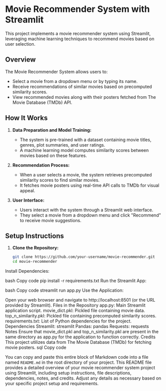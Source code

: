 # Movie Recommender System with Streamlit

This project implements a movie recommender system using Streamlit, leveraging machine learning techniques to recommend movies based on user selection.

## Overview

The Movie Recommender System allows users to:
- Select a movie from a dropdown menu or by typing its name.
- Receive recommendations of similar movies based on precomputed similarity scores.
- View recommended movies along with their posters fetched from The Movie Database (TMDb) API.

## How It Works

1. **Data Preparation and Model Training:**
   - The system is pre-trained with a dataset containing movie titles, genres, plot summaries, and user ratings.
   - A machine learning model computes similarity scores between movies based on these features.

2. **Recommendation Process:**
   - When a user selects a movie, the system retrieves precomputed similarity scores to find similar movies.
   - It fetches movie posters using real-time API calls to TMDb for visual appeal.

3. **User Interface:**
   - Users interact with the system through a Streamlit web interface.
   - They select a movie from a dropdown menu and click "Recommend" to receive movie suggestions.

## Setup Instructions

1. **Clone the Repository:**
   ```bash
   git clone https://github.com/your-username/movie-recommender.git
   cd movie-recommender
Install Dependencies:

bash
Copy code
pip install -r requirements.txt
Run the Streamlit App:

bash
Copy code
streamlit run app.py
Use the Application:

Open your web browser and navigate to http://localhost:8501 (or the URL provided by Streamlit).
Files in the Repository
app.py: Main Streamlit application script.
movie_dict.pkl: Pickled file containing movie data.
top_n_similarity.pkl: Pickled file containing precomputed similarity scores.
requirements.txt: List of Python dependencies for the project.
Dependencies
Streamlit: streamlit
Pandas: pandas
Requests: requests
Notes
Ensure that movie_dict.pkl and top_n_similarity.pkl are present in the same directory as app.py for the application to function correctly.
Credits
This project utilizes data from The Movie Database (TMDb) for fetching movie posters.
sql
Copy code

You can copy and paste this entire block of Markdown code into a file named `README.md` in the root directory of your project. This README file provides a detailed overview of your movie recommender system project using Streamlit, including setup instructions, file descriptions, dependencies, notes, and credits. Adjust any details as necessary based on your specific project setup and requirements.
